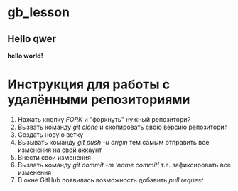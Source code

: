 # gb_lesson
## Hello qwer


**hello world!**

#  Инструкция для работы с удалёнными репозиториями

1. Нажать кнопку *FORK* и "форкнуть" нужный репозиторий
2. Вызвать команду *git clone* и скопировать свою версию репозитория
3. Создать новую ветку 
4. Вызывать команду *git push -u origin* тем самым отправить все изменения на свой аккаунт
5. Внести свои изменения
4. Вызвать команду *git commit -m 'name commit'* т.е. зафиксировать все изменения
6. В окне GitHub появилась возможность добавить *pull request*
